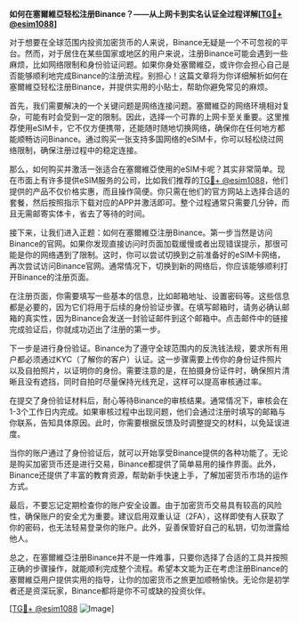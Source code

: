 **如何在塞爾維亞轻松注册Binance？——从上网卡到实名认证全过程详解[[TG💪+ @esim1088](https://t.me/s/esim1088)]**

对于想要在全球范围内投资加密货币的人来说，Binance无疑是一个不可忽视的平台。然而，对于居住在某些国家或地区的用户来说，注册Binance可能会遇到一些麻烦，比如网络限制和身份验证问题。如果你身处塞爾維亞，或许你会担心自己是否能够顺利地完成Binance的注册流程。别担心！这篇文章将为你详细解析如何在塞爾維亞轻松注册Binance，并提供实用的小贴士，帮助你避免常见的麻烦。

首先，我们需要解决的一个关键问题是网络连接问题。塞爾維亞的网络环境相对复杂，可能有时会受到一定的限制。因此，选择一个可靠的上网卡至关重要。这里推荐使用eSIM卡，它不仅方便携带，还能随时随地切换网络，确保你在任何地方都能顺畅访问Binance。通过购买一张支持多国网络的eSIM卡，你可以轻松绕过网络限制，确保注册过程中的稳定连接。

那么，如何购买并激活一张适合在塞爾維亞使用的eSIM卡呢？其实非常简单。现在市面上有许多提供eSIM服务的公司，比如我们推荐的[TG💪+ @esim1088](https://t.me/s/esim1088)，他们提供的产品不仅价格实惠，而且操作简便。你只需在他们的官方网站上选择合适的套餐，然后按照指示下载对应的APP并激活即可。整个过程通常只需要几分钟，而且无需邮寄实体卡，省去了等待的时间。

接下来，让我们进入正题：如何在塞爾維亞注册Binance。第一步当然是访问Binance的官网。如果你发现直接访问时页面加载缓慢或者出现错误提示，那很可能是你的网络遇到了限制。这时，你可以尝试切换到之前准备好的eSIM卡网络，再次尝试访问Binance官网。通常情况下，切换到新的网络后，你应该能够顺利打开Binance的注册页面。

在注册页面，你需要填写一些基本的信息，比如邮箱地址、设置密码等。这些信息都是必要的，因为它们将用于后续的身份验证步骤。在填写邮箱时，请务必确认邮箱的真实性，因为Binance会发送一封验证邮件到这个邮箱中。点击邮件中的链接完成验证后，你就成功迈出了注册的第一步。

下一步是进行身份验证。Binance为了遵守全球范围内的反洗钱法规，要求所有用户都必须通过KYC（了解你的客户）认证。这一步骤需要上传你的身份证件照片以及自拍照片，以证明你的身份。需要注意的是，在拍摄身份证件时，确保照片清晰且没有遮挡，同时自拍时尽量保持光线充足，这样可以提高审核通过率。

在提交了身份验证材料后，耐心等待Binance的审核结果。通常情况下，审核会在1-3个工作日内完成。如果审核过程中出现问题，他们会通过注册时填写的邮箱与你联系，告知具体原因。此时，你需要根据反馈及时调整提交的材料，以免延误进度。

当你的账户通过了身份验证后，就可以开始享受Binance提供的各种功能了。无论是购买加密货币还是进行交易，Binance都提供了简单易用的操作界面。此外，Binance还提供了丰富的教育资源，帮助新手快速上手，了解加密货币市场的运作方式。

最后，不要忘记定期检查你的账户安全设置。由于加密货币交易具有较高的风险性，确保账户的安全尤为重要。建议启用双重认证（2FA），这样即使有人获取了你的密码，也无法轻易登录你的账户。此外，妥善保管好自己的私钥，切勿泄露给他人。

总之，在塞爾維亞注册Binance并不是一件难事，只要你选择了合适的工具并按照正确的步骤操作，就能顺利完成整个流程。希望本文能为正在考虑注册Binance的塞爾維亞用户提供实用的指导，让你的加密货币之旅更加顺畅愉快。无论你是初学者还是资深玩家，Binance都将是你不可或缺的投资伙伴。

[[TG💪+ @esim1088](https://t.me/s/esim1088) ![Image](https://i.postimg.cc/4NQfJmqS/Snipaste-2025-05-13-00-14-12.png)]